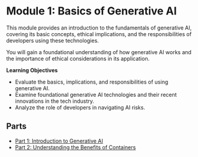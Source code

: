 # Module 1: Basics of Generative AI

This module provides an introduction to the fundamentals of generative AI, covering its basic concepts, ethical implications, and the responsibilities of developers using these technologies. 

You will gain a foundational understanding of how generative AI works and the importance of ethical considerations in its application.

**Learning Objectives**

* Evaluate the basics, implications, and responsibilities of using generative AI.
* Examine foundational generative AI technologies and their recent innovations in the tech industry.
* Analyze the role of developers in navigating AI risks.

## Parts

- [Part 1: Introduction to Generative AI](p01_introduction-to-ai-and-its-ethical-dimensions/index.md)
- [Part 2: Understanding the Benefits of Containers](p02_introduction-to-ai-fundamental-in-business/index.md)